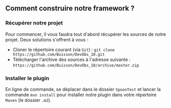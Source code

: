 ## Comment construire notre framework ?

### Récupérer notre projet
Pour commencer, il vous faudra tout d'abord récupérer les sources de notre projet. Deux solutions s'offrent à vous :
- Cloner le répertoire courant (via `Git`) :
    `git clone https://github.com/Buisson/DevObs_10.git`
- Télécharger l'archive des sources à l'adresse suivante :
    `https://github.com/Buisson/DevObs_10/archive/master.zip`

### Installer le plugin
En ligne de commande, se déplacer dans le dossier `SpoonTest` et lancer la commande `mvn install` pour installer notre plugin dans votre répertoire `Maven` (le dossier `.m2`).
